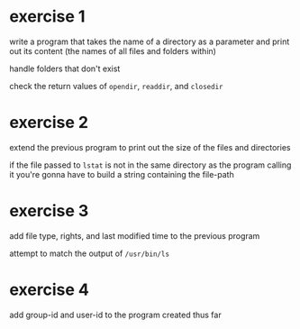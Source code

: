 # exercise 1

write a program that takes the name of a directory as a parameter and print out
its content (the names of all files and folders within)

handle folders that don't exist

check the return values of `opendir`, `readdir`, and `closedir`

# exercise 2

extend the previous program to print out the size of the files and directories

if the file passed to `lstat` is not in the same directory as the program
calling it you're gonna have to build a string containing the file-path

# exercise 3

add file type, rights, and last modified time to the previous program

attempt to match the output of `/usr/bin/ls`

# exercise 4

add group-id and user-id to the program created thus far
